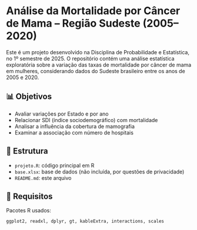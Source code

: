# Análise da Mortalidade por Câncer de Mama – Região Sudeste (2005–2020)

Este é um projeto desenvolvido na Disciplina de Probabilidade e Estatística, no 1º semestre de 2025. O repositório contém uma análise estatística exploratória sobre a variação das taxas de mortalidade por câncer de mama em mulheres, considerando dados do Sudeste brasileiro entre os anos de 2005 e 2020.

## 📊 Objetivos

- Avaliar variações por Estado e por ano
- Relacionar SDI (índice sociodemográfico) com mortalidade
- Analisar a influência da cobertura de mamografia
- Examinar a associação com número de hospitais

## 📁 Estrutura

- `projeto.R`: código principal em R
- `base.xlsx`: base de dados (não incluída, por questões de privacidade)
- `README.md`: este arquivo

## 🧪 Requisitos

Pacotes R usados:

```r
ggplot2, readxl, dplyr, gt, kableExtra, interactions, scales
